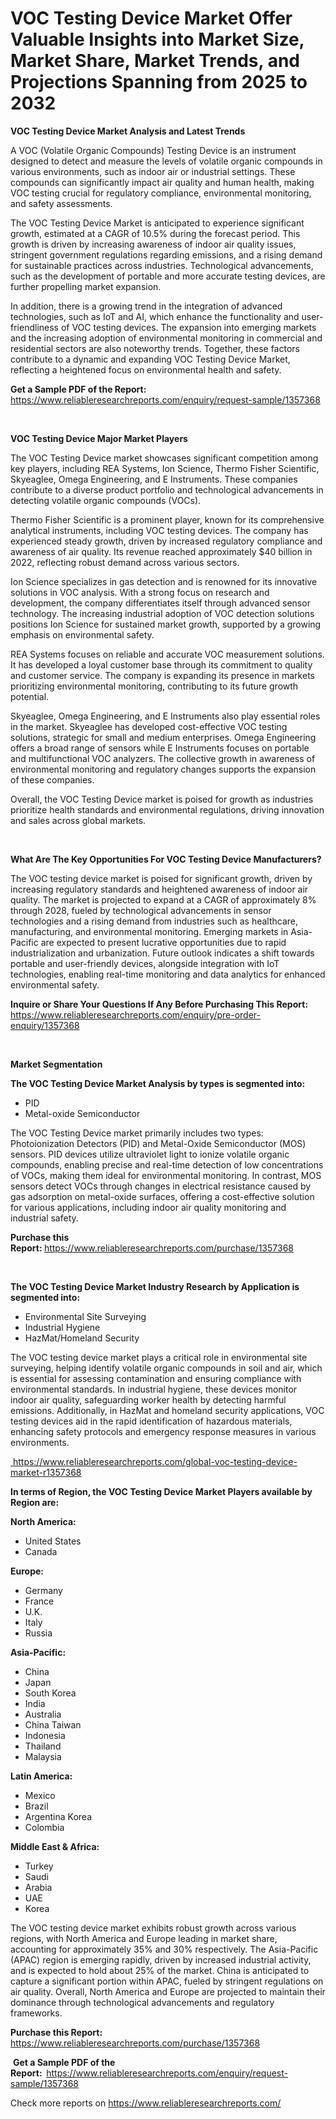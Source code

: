 <p><h1>VOC Testing Device Market Offer Valuable Insights into Market Size, Market Share, Market Trends, and Projections Spanning from 2025 to 2032</h1></p><p><strong>VOC Testing Device Market Analysis and Latest Trends</strong></p>
<p><p>A VOC (Volatile Organic Compounds) Testing Device is an instrument designed to detect and measure the levels of volatile organic compounds in various environments, such as indoor air or industrial settings. These compounds can significantly impact air quality and human health, making VOC testing crucial for regulatory compliance, environmental monitoring, and safety assessments.</p><p>The VOC Testing Device Market is anticipated to experience significant growth, estimated at a CAGR of 10.5% during the forecast period. This growth is driven by increasing awareness of indoor air quality issues, stringent government regulations regarding emissions, and a rising demand for sustainable practices across industries. Technological advancements, such as the development of portable and more accurate testing devices, are further propelling market expansion. </p><p>In addition, there is a growing trend in the integration of advanced technologies, such as IoT and AI, which enhance the functionality and user-friendliness of VOC testing devices. The expansion into emerging markets and the increasing adoption of environmental monitoring in commercial and residential sectors are also noteworthy trends. Together, these factors contribute to a dynamic and expanding VOC Testing Device Market, reflecting a heightened focus on environmental health and safety.</p></p>
<p><strong>Get a Sample PDF of the Report:&nbsp;</strong> <a href="https://www.reliableresearchreports.com/enquiry/request-sample/1357368?utm_campaign=2744&utm_medium=2&utm_source=Github&utm_content=ia&utm_term=24022025&utm_id=voc-testing-device">https://www.reliableresearchreports.com/enquiry/request-sample/1357368</a></p>
<p>&nbsp;</p>
<p><strong>VOC Testing Device Major Market Players</strong></p>
<p><p>The VOC Testing Device market showcases significant competition among key players, including REA Systems, Ion Science, Thermo Fisher Scientific, Skyeaglee, Omega Engineering, and E Instruments. These companies contribute to a diverse product portfolio and technological advancements in detecting volatile organic compounds (VOCs).</p><p>Thermo Fisher Scientific is a prominent player, known for its comprehensive analytical instruments, including VOC testing devices. The company has experienced steady growth, driven by increased regulatory compliance and awareness of air quality. Its revenue reached approximately $40 billion in 2022, reflecting robust demand across various sectors.</p><p>Ion Science specializes in gas detection and is renowned for its innovative solutions in VOC analysis. With a strong focus on research and development, the company differentiates itself through advanced sensor technology. The increasing industrial adoption of VOC detection solutions positions Ion Science for sustained market growth, supported by a growing emphasis on environmental safety.</p><p>REA Systems focuses on reliable and accurate VOC measurement solutions. It has developed a loyal customer base through its commitment to quality and customer service. The company is expanding its presence in markets prioritizing environmental monitoring, contributing to its future growth potential.</p><p>Skyeaglee, Omega Engineering, and E Instruments also play essential roles in the market. Skyeaglee has developed cost-effective VOC testing solutions, strategic for small and medium enterprises. Omega Engineering offers a broad range of sensors while E Instruments focuses on portable and multifunctional VOC analyzers. The collective growth in awareness of environmental monitoring and regulatory changes supports the expansion of these companies.</p><p>Overall, the VOC Testing Device market is poised for growth as industries prioritize health standards and environmental regulations, driving innovation and sales across global markets.</p></p>
<p>&nbsp;</p>
<p><strong>What Are The Key Opportunities For VOC Testing Device Manufacturers?</strong></p>
<p><p>The VOC testing device market is poised for significant growth, driven by increasing regulatory standards and heightened awareness of indoor air quality. The market is projected to expand at a CAGR of approximately 8% through 2028, fueled by technological advancements in sensor technologies and a rising demand from industries such as healthcare, manufacturing, and environmental monitoring. Emerging markets in Asia-Pacific are expected to present lucrative opportunities due to rapid industrialization and urbanization. Future outlook indicates a shift towards portable and user-friendly devices, alongside integration with IoT technologies, enabling real-time monitoring and data analytics for enhanced environmental safety.</p></p>
<p><strong>Inquire or Share Your Questions If Any Before Purchasing This Report:</strong> <a href="https://www.reliableresearchreports.com/enquiry/pre-order-enquiry/1357368?utm_campaign=2744&utm_medium=2&utm_source=Github&utm_content=ia&utm_term=24022025&utm_id=voc-testing-device">https://www.reliableresearchreports.com/enquiry/pre-order-enquiry/1357368</a></p>
<p>&nbsp;</p>
<p><strong>Market Segmentation</strong></p>
<p><strong>The VOC Testing Device Market Analysis by types is segmented into:</strong></p>
<p><ul><li>PID</li><li>Metal-oxide Semiconductor</li></ul></p>
<p><p>The VOC Testing Device market primarily includes two types: Photoionization Detectors (PID) and Metal-Oxide Semiconductor (MOS) sensors. PID devices utilize ultraviolet light to ionize volatile organic compounds, enabling precise and real-time detection of low concentrations of VOCs, making them ideal for environmental monitoring. In contrast, MOS sensors detect VOCs through changes in electrical resistance caused by gas adsorption on metal-oxide surfaces, offering a cost-effective solution for various applications, including indoor air quality monitoring and industrial safety.</p></p>
<p><strong>Purchase this Report:&nbsp;</strong><a href="https://www.reliableresearchreports.com/purchase/1357368?utm_campaign=2744&utm_medium=2&utm_source=Github&utm_content=ia&utm_term=24022025&utm_id=voc-testing-device">https://www.reliableresearchreports.com/purchase/1357368</a></p>
<p>&nbsp;</p>
<p><strong>The VOC Testing Device Market Industry Research by Application is segmented into:</strong></p>
<p><ul><li>Environmental Site Surveying</li><li>Industrial Hygiene</li><li>HazMat/Homeland Security</li></ul></p>
<p><p>The VOC testing device market plays a critical role in environmental site surveying, helping identify volatile organic compounds in soil and air, which is essential for assessing contamination and ensuring compliance with environmental standards. In industrial hygiene, these devices monitor indoor air quality, safeguarding worker health by detecting harmful emissions. Additionally, in HazMat and homeland security applications, VOC testing devices aid in the rapid identification of hazardous materials, enhancing safety protocols and emergency response measures in various environments.</p></p>
<p><a href="https://www.reliableresearchreports.com/global-voc-testing-device-market-r1357368?utm_campaign=2744&utm_medium=2&utm_source=Github&utm_content=ia&utm_term=24022025&utm_id=voc-testing-device">&nbsp;https://www.reliableresearchreports.com/global-voc-testing-device-market-r1357368</a></p>
<p><strong>In terms of Region, the VOC Testing Device Market Players available by Region are:</strong></p>
<p>
    <p> <strong> North America: </strong>
        <ul>
            <li>United States</li>
            <li>Canada</li>
        </ul>
        </p> 
    <p> <strong> Europe: </strong>
        <ul>
            <li>Germany</li>
            <li>France</li>
            <li>U.K.</li>
            <li>Italy</li>
            <li>Russia</li>
        </ul>
        </p> 
    <p> <strong> Asia-Pacific: </strong>
        <ul>
            <li>China</li>
            <li>Japan</li>
            <li>South Korea</li>
            <li>India</li>
            <li>Australia</li>
            <li>China Taiwan</li>
            <li>Indonesia</li>
            <li>Thailand</li>
            <li>Malaysia</li>
        </ul>
        </p> 
    <p> <strong> Latin America: </strong>
        <ul>
            <li>Mexico</li>
            <li>Brazil</li>
            <li>Argentina Korea</li>
            <li>Colombia</li>
        </ul>
        </p> 
    <p> <strong> Middle East & Africa: </strong>
        <ul>
            <li>Turkey</li>
            <li>Saudi</li>
            <li>Arabia</li>
            <li>UAE</li>
            <li>Korea</li>
        </ul>
    </p>
    </p>
<p><p>The VOC testing device market exhibits robust growth across various regions, with North America and Europe leading in market share, accounting for approximately 35% and 30% respectively. The Asia-Pacific (APAC) region is emerging rapidly, driven by increased industrial activity, and is expected to hold about 25% of the market. China is anticipated to capture a significant portion within APAC, fueled by stringent regulations on air quality. Overall, North America and Europe are projected to maintain their dominance through technological advancements and regulatory frameworks.</p></p>
<p><strong>Purchase this Report: </strong><a href="https://www.reliableresearchreports.com/purchase/1357368?utm_campaign=2744&utm_medium=2&utm_source=Github&utm_content=ia&utm_term=24022025&utm_id=voc-testing-device">https://www.reliableresearchreports.com/purchase/1357368</a></p>
<p>&nbsp;<strong>Get a Sample PDF of the Report:&nbsp;&nbsp;</strong><a href="https://www.reliableresearchreports.com/enquiry/request-sample/1357368?utm_campaign=2744&utm_medium=2&utm_source=Github&utm_content=ia&utm_term=24022025&utm_id=voc-testing-device">https://www.reliableresearchreports.com/enquiry/request-sample/1357368</a></p>
<p><strong></strong></p>
<p>Check more reports on <a href="https://www.reliableresearchreports.com/?utm_campaign=2744&utm_medium=2&utm_source=Github&utm_content=ia&utm_term=24022025&utm_id=voc-testing-device">https://www.reliableresearchreports.com/</a></p>